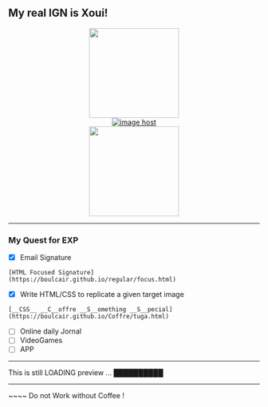 ## My real IGN is Xoui!

<div align="center">
  <a href="https://github.com/boulcair">
  <img height="180em" src="https://github-readme-stats.vercel.app/api?username=boulcair&show_icons=true&theme=dracula&include_all_commits=true&count_private=true"/><br>
  	  <a href="https://imgbox.com/0GVuF2iF" target="_blank"><img src="https://thumbs2.imgbox.com/b9/7d/0GVuF2iF_t.png" alt="image host"/></a><br>
  <img height="180em" src="https://github-readme-stats.vercel.app/api/top-langs/?username=PhoenixBA&layout=compact&langs_count=7&theme=dracula"/>

	 
</div>
<hr>

### My Quest for EXP 
- [x] Email Signature
 <html>

	[HTML Focused Signature](https://boulcair.github.io/regular/focus.html)
<div class="B"></div>
    <div class="cylinder"></div></button>

- [x] Write HTML/CSS to replicate a given target image
 <html>

	[__CSS__ __C__offre __S__omething __S__pecial](https://boulcair.github.io/Coffre/tuga.html)
<div class="B"></div>
    <div class="cylinder"></div></button>
    
- [ ] Online daily Jornal
- [ ] VideoGames
- [ ] APP

 </html>
 
 <hr>
 
This is still LOADING preview ... ██████████ 

<hr>
~~~~
Do not Work without Coffee !

